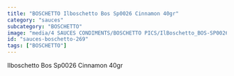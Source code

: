 ```yaml
---
title: "BOSCHETTO Ilboschetto Bos Sp0026 Cinnamon 40gr"
category: "sauces"
subcategory: "BOSCHETTO"
image: "media/4 SAUCES CONDIMENTS/BOSCHETTO PICS/IlBoschetto_BOS-SP0026 Cinnamon 40gr.png"
id: "sauces-boschetto-269"
tags: ["BOSCHETTO"]
---
```


Ilboschetto Bos Sp0026 Cinnamon 40gr
